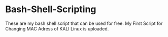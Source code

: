 # Bash-Shell-Scripting
These are my bash shell script that can be used for free.
My First Script for Changing MAC Adress of KALI Linux is uploaded.
